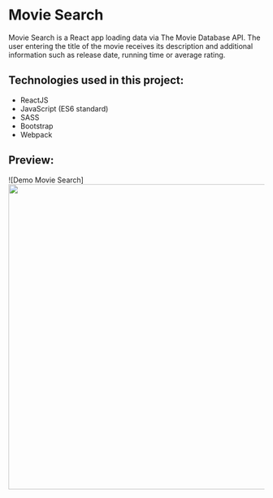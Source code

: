 # Movie Search

Movie Search is a React app loading data via The Movie Database API. The user entering the title of the movie receives its description and additional information such as release date, running time or average rating.

## Technologies used in this project:

- ReactJS
- JavaScript (ES6 standard)
- SASS
- Bootstrap
- Webpack

## Preview:

![Demo Movie Search]<img src="/art/gif.gif?raw=true" height="600" width="800px">
